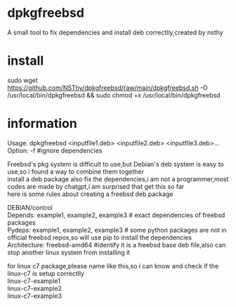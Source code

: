 # dpkgfreebsd
A small tool to fix dependencies and install deb correctlly,created by nsthy  

# install
sudo wget https://github.com/NSThy/dpkgfreebsd/raw/main/dpkgfreebsd.sh -O /usr/local/bin/dpkgfreebsd && sudo chmod +x /usr/local/bin/dpkgfreebsd  

# information
Usage: 	dpkgfreebsd <inputfile1.deb> <inputfile2.deb> <inputfile3.deb>...   
Option:	-f	#ignore dependencies  

Freebsd's pkg system is difficult to use,but Debian's deb system is easy to use,so i found a way to combine them together  
install a deb package also fix the dependencies,i am not a programmer,most codes are made by chatgpt,i am surprised that get this so far  
here is some rules about creating a freebsd deb package  

DEBIAN/control  
Depends: example1, example2, example3 # exact dependencies of freebsd packages  
Pydeps: example1, example2, example3 # some python packages are not in official freebsd repos,so will use pip to install the dependencies  
Architecture: freebsd-amd64 #identify it is a freebsd base deb file,also can stop another linux system from installing it  
    	
for linux c7 package,please name like this,so i can know and check if the linux-c7 is setup correctlly  
linux-c7-example1  
linux-c7-example2  
linux-c7-example3  
